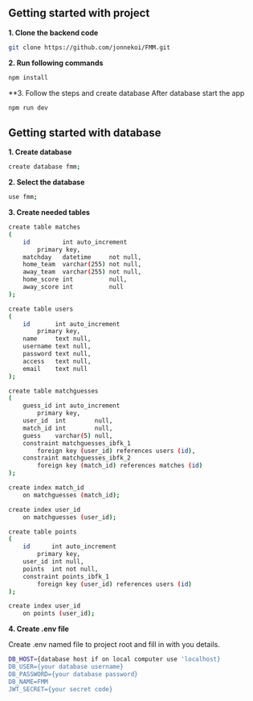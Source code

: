 ## Getting started with project


**1. Clone the backend code**
```sh
git clone https://github.com/jonnekoi/FMM.git
```

**2. Run following commands**
```sh
npm install
```

**3. Follow the steps and create database
After database start the app
```sh
npm run dev
```


## Getting started with database

**1. Create database**
```sh
create database fmm;
```

**2. Select the database**
```sh
use fmm;
```

**3. Create needed tables**
```sh
create table matches
(
    id         int auto_increment
        primary key,
    matchday   datetime     not null,
    home_team  varchar(255) not null,
    away_team  varchar(255) not null,
    home_score int          null,
    away_score int          null
);

create table users
(
    id       int auto_increment
        primary key,
    name     text null,
    username text null,
    password text null,
    access   text null,
    email    text null
);

create table matchguesses
(
    guess_id int auto_increment
        primary key,
    user_id  int        null,
    match_id int        null,
    guess    varchar(5) null,
    constraint matchguesses_ibfk_1
        foreign key (user_id) references users (id),
    constraint matchguesses_ibfk_2
        foreign key (match_id) references matches (id)
);

create index match_id
    on matchguesses (match_id);

create index user_id
    on matchguesses (user_id);

create table points
(
    id      int auto_increment
        primary key,
    user_id int null,
    points  int not null,
    constraint points_ibfk_1
        foreign key (user_id) references users (id)
);

create index user_id
    on points (user_id);
```
**4. Create .env file**

Create .env named file to project root and fill in with you details.

```sh
DB_HOST={database host if on local computer use 'localhost}
DB_USER={your database username}
DB_PASSWORD={your database password}
DB_NAME=FMM
JWT_SECRET={your secret code}
```


